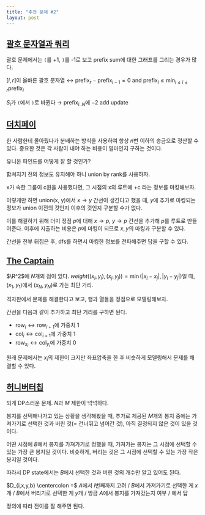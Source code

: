 ```yaml
---
title: "추천 문제 #2"
layout: post
---
```


## [괄호 문자열과 쿼리](https://www.acmicpc.net/problem/17407)

괄호 문제에서는 `(`를 +1, `)`를 -1로 보고 prefix sum에 대한 그래프를 그리는 경우가 많다. 

$[l, r]$이 올바른 괄호 문자열 $\longleftrightarrow$ $\text{prefix}_r - \text{prefix}_{l-1} = 0$ and $\displaystyle \text{prefix}_l \le \min_{l \le i \le r} \text{prefix}_i$

$S_i$가 `(`에서 `)`로 바뀐다 $\rightarrow$ $\text{prefix}_{i .. N}$에 $-2$ add update





## [더치페이](https://www.acmicpc.net/problem/21725)

한 사람한테 몰아줬다가 분배하는 방식을 사용하여 항상 $n$번 이하의 송금으로 정산할 수 있다. 중요한 것은 각 사람이 내야 하는 비용이 얼마인지 구하는 것이다. 

유니온 파인드를 어떻게 잘 할 것인가?

합쳐지기 전의 정보도 유지해야 하니 union by rank를 사용하자. 

x가 속한 그룹이 c원을 사용했다면, 그 시점의 x의 루트에 +c 라는 정보를 마킹해보자. 

이렇게만 하면 union(x, y)에서 $x \rightarrow y$ 간선이 생긴다고 했을 때, $y$에 추가로 마킹되는 정보가 union 이전의 것인지 이후의 것인지 구분할 수가 없다. 

이를 해결하기 위해 더미 정점 $p$에 대해 $x \rightarrow p$, $y \rightarrow p$ 간선을 추가해 $p$를 루트로 만들어준다. 이후에 지출하는 비용은 $p$에 마킹이 되므로 $x, y$의 마킹과 구분할 수 있다. 

간선을 전부 뒤집은 후, dfs를 하면서 마킹한 정보를 전파해주면 답을 구할 수 있다. 





## [The Captain](https://www.acmicpc.net/problem/15623)

$\R^2$에 $N$개의 점이 있다. $weight((x_i, y_i), (x_j, y_j))=\min(|x_i-x_j|, |y_i-y_j|)$일 때, $(x_1, y_1)$에서 $(x_N, y_N)$로 가는 최단 거리. 

격자판에서 문제를 해결한다고 보고, 행과 열들을 정점으로 모델링해보자. 

간선을 다음과 같이 추가하고 최단 거리를 구하면 된다. 

- $\text{row}_i \leftrightarrow \text{row}_{i+1}$에 가중치 1
- $\text{col}_i \leftrightarrow \text{col}_{i+1}$에 가중치 1
- $\text{row}_{x_i} \leftrightarrow \text{col}_{y_i}$에 가중치 0

원래 문제에서는 $x_i$의 제한이 크지만 좌표압축을 한 후 비슷하게 모델링해서 문제를 해결할 수 있다. 





## [허니버터칩](https://www.acmicpc.net/problem/10777)

되게 DP스러운 문제. $N$과 $M$ 제한이 넉넉하다. 

봉지를 선택해나가고 있는 상황을 생각해봤을 때, 추가로 제공된 $M$개의 봉지 중에는 가져가기로 선택한 것과 버린 것(= 건너뛰고 넘어간 것), 아직 결정되지 않은 것이 있을 것이다. 

어떤 시점에 $B$에서 봉지를 가져가기로 정했을 때, 가져가는 봉지는 그 시점에 선택할 수 있는 가장 큰 봉지일 것이다. 비슷하게, 버리는 것은 그 시점에 선택할 수 있는 가장 작은 봉지일 것이다. 

따라서 DP state에서는 $B$에서 선택한 것과 버린 것의 개수만 알고 있어도 된다. 

$D_{i,x,y,b} \centercolon =$ $A$에서 $i$번째까지 고려 / $B$에서 가져가기로 선택한 게 $x$개 / $B$에서 버리기로 선택한 게 $y$개 / 방금 $A$에서 봉지를 가져갔는지 여부 / 에서 답

정의에 따라 전이를 잘 해주면 된다. 